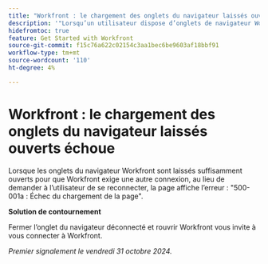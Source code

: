 ```yaml
---
title: "Workfront : le chargement des onglets du navigateur laissés ouverts échoue"
description: '"Lorsqu’un utilisateur dispose d’onglets de navigateur Workfront suffisamment longs pour que Workfront exige une autre connexion, au lieu de demander à l’utilisateur de se reconnecter, la page affiche une erreur : "500-001a : Échec du chargement de la page"." '
hidefromtoc: true
feature: Get Started with Workfront
source-git-commit: f15c76a622c02154c3aa1bec6be9603af18bbf91
workflow-type: tm+mt
source-wordcount: '110'
ht-degree: 4%

---
```


# Workfront : le chargement des onglets du navigateur laissés ouverts échoue

Lorsque les onglets du navigateur Workfront sont laissés suffisamment ouverts pour que Workfront exige une autre connexion, au lieu de demander à l’utilisateur de se reconnecter, la page affiche l’erreur : &quot;500-001a : Échec du chargement de la page&quot;.

**Solution de contournement**

Fermer l’onglet du navigateur déconnecté et rouvrir Workfront vous invite à vous connecter à Workfront.

_Premier signalement le vendredi 31 octobre 2024._
